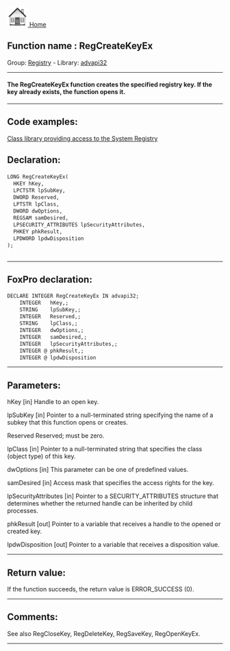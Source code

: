 [<img src="../../images/home.png"> Home ](https://github.com/VFPX/Win32API)  

## Function name : RegCreateKeyEx
Group: [Registry](../../functions_group.md#Registry)  -  Library: [advapi32](../../Libraries.md#advapi32)  
***  


#### The RegCreateKeyEx function creates the specified registry key. If the key already exists, the function opens it.
***  


## Code examples:
[Class library providing access to the System Registry](../../samples/sample_472.md)  

## Declaration:
```foxpro  
LONG RegCreateKeyEx(
  HKEY hKey,
  LPCTSTR lpSubKey,
  DWORD Reserved,
  LPTSTR lpClass,
  DWORD dwOptions,
  REGSAM samDesired,
  LPSECURITY_ATTRIBUTES lpSecurityAttributes,
  PHKEY phkResult,
  LPDWORD lpdwDisposition
);
  
```  
***  


## FoxPro declaration:
```foxpro  
DECLARE INTEGER RegCreateKeyEx IN advapi32;
	INTEGER   hKey,;
	STRING    lpSubKey,;
	INTEGER   Reserved,;
	STRING    lpClass,;
	INTEGER   dwOptions,;
	INTEGER   samDesired,;
	INTEGER   lpSecurityAttributes,;
	INTEGER @ phkResult,;
	INTEGER @ lpdwDisposition  
```  
***  


## Parameters:
hKey 
[in] Handle to an open key.

lpSubKey 
[in] Pointer to a null-terminated string specifying the name of a subkey that this function opens or creates.

Reserved 
Reserved; must be zero. 

lpClass 
[in] Pointer to a null-terminated string that specifies the class (object type) of this key.

dwOptions 
[in] This parameter can be one of predefined values.

samDesired 
[in] Access mask that specifies the access rights for the key.

lpSecurityAttributes 
[in] Pointer to a SECURITY_ATTRIBUTES structure that determines whether the returned handle can be inherited by child processes.

phkResult 
[out] Pointer to a variable that receives a handle to the opened or created key.

lpdwDisposition 
[out] Pointer to a variable that receives a disposition value.  
***  


## Return value:
If the function succeeds, the return value is ERROR_SUCCESS (0).  
***  


## Comments:
See also RegCloseKey, RegDeleteKey, RegSaveKey, RegOpenKeyEx.  
  
***  

